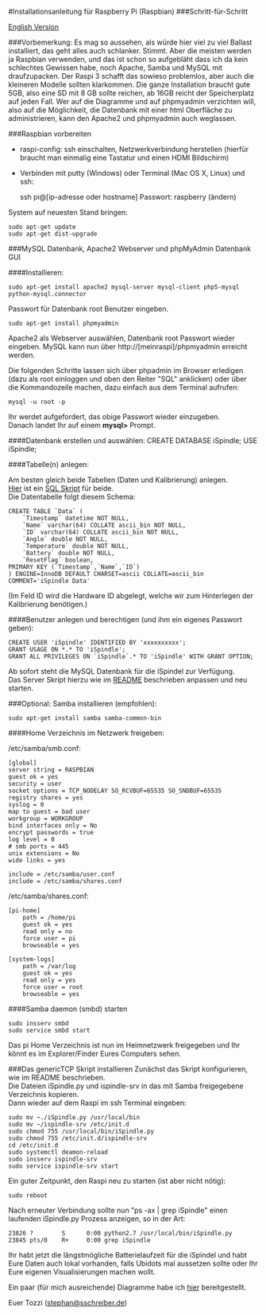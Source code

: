 #Installationsanleitung für Raspberry Pi (Raspbian)
###Schritt-für-Schritt

[English Version](INSTALL_en.md)

###Vorbemerkung:
Es mag so aussehen, als würde hier viel zu viel Ballast installiert, das geht alles auch schlanker.
Stimmt.
Aber die meisten werden ja Raspbian verwenden, und das ist schon so aufgebläht dass ich da kein schlechtes Gewissen habe, noch Apache, Samba und MySQL mit draufzupacken.
Der Raspi 3 schafft das sowieso problemlos, aber auch die kleineren Modelle sollten klarkommen.
Die ganze Installation braucht gute 5GB, also eine SD mit 8 GB sollte reichen, ab 16GB reicht der Speicherplatz auf jeden Fall.
Wer auf die Diagramme und auf phpmyadmin verzichten will, also auf die Möglichkeit, die Datenbank mit einer html Oberfläche zu administrieren, kann den Apache2 und phpmyadmin auch weglassen.

###Raspbian vorbereiten
- raspi-config: ssh einschalten, Netzwerkverbindung herstellen (hierfür braucht man einmalig eine Tastatur und einen HDMI Bildschirm)             
- Verbinden mit putty (Windows) oder Terminal (Mac OS X, Linux) und ssh:

	ssh pi@[ip-adresse oder hostname] 
	Passwort: raspberry (ändern)

System auf neuesten Stand bringen:

	sudo apt-get update
	sudo apt-get dist-upgrade

###MySQL Datenbank, Apache2 Webserver und phpMyAdmin Datenbank GUI 

####Installieren:

	sudo apt-get install apache2 mysql-server mysql-client php5-mysql python-mysql.connector

Passwort für Datenbank root Benutzer eingeben.

	sudo apt-get install phpmyadmin

Apache2 als Webserver auswählen, Datenbank root Passwort wieder eingeben.
MySQL kann nun über http://[meinraspi]/phpmyadmin erreicht werden.

Die folgenden Schritte lassen sich über phpadmin im Browser erledigen (dazu als root einloggen und oben den Reiter "SQL" anklicken) oder über die Kommandozeile machen, dazu einfach aus dem Terminal aufrufen:

	mysql -u root -p

Ihr werdet aufgefordert, das obige Passwort wieder einzugeben.        
Danach landet Ihr auf einem **mysql>** Prompt.

####Datenbank erstellen und auswählen:
	CREATE DATABASE iSpindle;
	USE iSpindle;

####Tabelle(n) anlegen:

Am besten gleich beide Tabellen (Daten und Kalibrierung) anlegen.       
[Hier](./MySQL_CreateTables.sql) ist ein [SQL Skript](./MySQL_CreateTables.sql) für beide.        
Die Datentabelle folgt diesem Schema:      

	CREATE TABLE `Data` (
 		`Timestamp` datetime NOT NULL,
 		`Name` varchar(64) COLLATE ascii_bin NOT NULL,
 		`ID` varchar(64) COLLATE ascii_bin NOT NULL,
 		`Angle` double NOT NULL,
 		`Temperature` double NOT NULL,
 		`Battery` double NOT NULL,
		`ResetFlag` boolean,
 	PRIMARY KEY (`Timestamp`,`Name`,`ID`)
	) ENGINE=InnoDB DEFAULT CHARSET=ascii COLLATE=ascii_bin COMMENT='iSpindle Data'

(Im Feld ID wird die Hardware ID abgelegt, welche wir zum Hinterlegen der Kalibrierung benötigen.)     

####Benutzer anlegen und berechtigen (und ihm ein eigenes Passwort geben):

	CREATE USER 'iSpindle' IDENTIFIED BY 'xxxxxxxxxx';
	GRANT USAGE ON *.* TO 'iSpindle';
	GRANT ALL PRIVILEGES ON `iSpindle`.* TO 'iSpindle' WITH GRANT OPTION;

Ab sofort steht die MySQL Datenbank für die iSpindel zur Verfügung.        
Das Server Skript hierzu wie im [README](./README.md) beschrieben anpassen und neu starten.


###Optional: Samba installieren (empfohlen):

	sudo apt-get install samba samba-common-bin

####Home Verzeichnis im Netzwerk freigeben:

/etc/samba/smb.conf:

	[global]
 	server string = RASPBIAN
 	guest ok = yes
 	security = user
 	socket options = TCP_NODELAY SO_RCVBUF=65535 SO_SNDBUF=65535
 	registry shares = yes
 	syslog = 0
 	map to guest = bad user
 	workgroup = WORKGROUP
 	bind interfaces only = No
 	encrypt passwords = true
 	log level = 0
	# smb ports = 445
 	unix extensions = No
 	wide links = yes

 	include = /etc/samba/user.conf
 	include = /etc/samba/shares.conf


/etc/samba/shares.conf:

	[pi-home]
    	path = /home/pi
    	guest ok = yes
    	read only = no
    	force user = pi
    	browseable = yes

	[system-logs]
    	path = /var/log
    	guest ok = yes
    	read only = yes
    	force user = root
    	browseable = yes

####Samba daemon (smbd) starten

	sudo insserv smbd
	sudo service smbd start

Das pi Home Verzeichnis ist nun im Heimnetzwerk freigegeben und Ihr könnt es im Explorer/Finder Eures Computers sehen.

###Das genericTCP Skript installieren
Zunächst das Skript konfigurieren, wie im README beschrieben.    
Die Dateien iSpindle.py und ispindle-srv in das mit Samba freigegebene Verzeichnis kopieren.    
Dann wieder auf dem Raspi im ssh Terminal eingeben:

	sudo mv ~./iSpindle.py /usr/local/bin
	sudo mv ~/ispindle-srv /etc/init.d
	sudo chmod 755 /usr/local/bin/iSpindle.py
	sudo chmod 755 /etc/init.d/ispindle-srv
	cd /etc/init.d
	sudo systemctl deamon-reload
	sudo insserv ispindle-srv
	sudo service ispindle-srv start

Ein guter Zeitpunkt, den Raspi neu zu starten (ist aber nicht nötig):

	sudo reboot

Nach erneuter Verbindung sollte nun "ps -ax | grep iSpindle" einen laufenden iSpindle.py Prozess anzeigen, so in der Art:     

	23826 ?        S      0:00 python2.7 /usr/local/bin/iSpindle.py
	23845 pts/0    R+     0:00 grep iSpindle

Ihr habt jetzt die längstmögliche Batterielaufzeit für die iSpindel und habt Eure Daten auch lokal vorhanden, falls Ubidots mal aussetzen sollte oder Ihr Eure eigenen Visualisierungen machen wollt.

Ein paar (für mich ausreichende) Diagramme habe ich [hier](/web) bereitgestellt.

Euer Tozzi (stephan@sschreiber.de)



